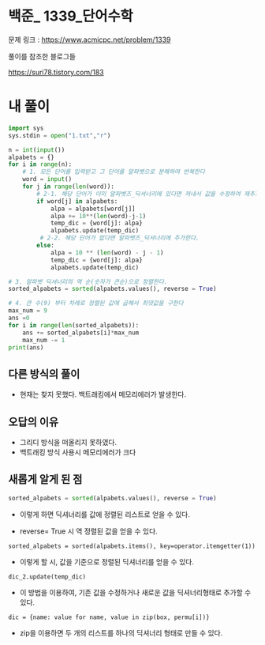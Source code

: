 # 백준_ 1339_단어수학

문제 링크 : https://www.acmicpc.net/problem/1339

풀이를 참조한 블로그들

https://suri78.tistory.com/183



# 내 풀이

```python
import sys
sys.stdin = open("1.txt","r")

n = int(input())
alpabets = {}
for i in range(n):
    # 1. 모든 단어를 입력받고 그 단어를 알파벳으로 분해하여 반복한다
    word = input()
    for j in range(len(word)):
        # 2-1. 해당 단어가 이미 알파벳즈_딕셔너리에 있다면 꺼내서 값을 수정하여 재추가한다
        if word[j] in alpabets:
            alpa = alpabets[word[j]]
            alpa += 10**(len(word)-j-1)
            temp_dic = {word[j]: alpa}
            alpabets.update(temp_dic)
         # 2-2. 해당 단어가 없다면 알파벳즈_딕셔너리에 추가한다.
        else:
            alpa = 10 ** (len(word) - j - 1)
            temp_dic = {word[j]: alpa}
            alpabets.update(temp_dic)

# 3. 알파벳 딕셔너리의 역 순(숫자가 큰순)으로 정렬한다.
sorted_alpabets = sorted(alpabets.values(), reverse = True)

# 4. 큰 수(9) 부터 차례로 정렬된 값에 곱해서 최댓값을 구한다 
max_num = 9
ans =0
for i in range(len(sorted_alpabets)):
    ans += sorted_alpabets[i]*max_num
    max_num -= 1
print(ans)

```



## 다른 방식의 풀이

- 현재는 찾지 못했다. 백트래킹에서 메모리에러가 발생한다.

  

## 오답의 이유

-  그리디 방식을 떠올리지 못하였다.
-  백트래킹 방식 사용시 메모리에러가 크다

  

## 새롭게 알게 된 점

```python
sorted_alpabets = sorted(alpabets.values(), reverse = True)
```

- 이렇게 하면 딕셔너리를 값에 정렬된 리스트로 얻을 수 있다.

- reverse= True 시 역 정렬된 값을 얻을 수 있다.

```
sorted_alpabets = sorted(alpabets.items(), key=operator.itemgetter(1))
```

- 이렇게 할 시, 값을 기준으로 정렬된 딕셔너리를 얻을 수 있다.

```
dic_2.update(temp_dic)
```

- 이 방법을 이용하여, 기존 값을 수정하거나 새로운 값을 딕셔너리형태로 추가할 수 있다.

```
dic = {name: value for name, value in zip(box, permu[i])}
```

- zip을 이용하면 두 개의 리스트를 하나의 딕셔너리 형태로 만들 수 있다.

  

